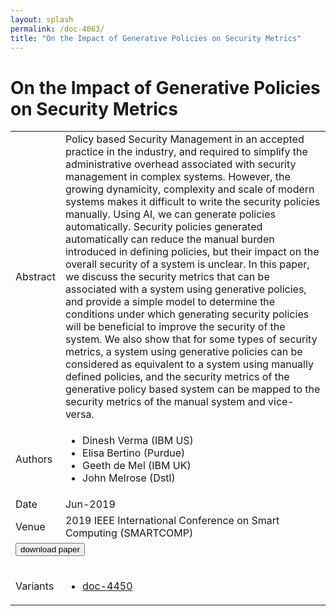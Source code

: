 ```yaml
---
layout: splash
permalink: /doc-4063/
title: "On the Impact of Generative Policies on Security Metrics"
---
```


# On the Impact of Generative Policies on Security Metrics

<table>
    <tbody>
    <tr>
        <td>Abstract</td>
        <td>Policy based Security Management in an accepted practice in the industry, and required to simplify the administrative overhead associated with security management in complex systems. However, the growing dynamicity, complexity and scale of modern systems makes it difficult to write the security policies manually. Using AI, we can generate policies automatically. Security policies generated automatically can reduce the manual burden introduced in defining policies, but their impact on the overall security of a system is unclear. In this paper, we discuss the security metrics that can be associated with a system using generative policies, and provide a simple model to determine the conditions under which generating security policies will be beneficial to improve the security of the system. We also show that for some types of security metrics, a system using generative policies can be considered as equivalent to a system using manually defined policies, and the security metrics of the generative policy based system can be mapped to the security metrics of the manual system and vice-versa.</td>
    </tr>
    <tr>
        <td>Authors</td>
        <td>
            <ul>
                <li>Dinesh Verma (IBM US)</li>
                <li>Elisa Bertino (Purdue)</li>
                <li>Geeth de Mel (IBM UK)</li>
                <li>John Melrose (Dstl)</li>
            </ul>
        </td>
    </tr>
    <tr>
        <td>Date</td>
        <td>Jun-2019</td>
    </tr>
    <tr>
        <td>Venue</td>
        <td>2019 IEEE International Conference on Smart Computing (SMARTCOMP)</td>
    </tr>
        <tr>
            <td colspan="2">
                <form method="get" action="https://dais-ita.org/sites/default/files/3553.pdf">
                    <button type="submit">download paper</button>
                </form>
            </td>
        </tr>
        <tr>
            <td>Variants</td>
            <td>
                <ul>
                    <li><a href="${varId}">doc-4450</a></li>
                </ul>
            </td>
        </tr>
    </tbody>
</table>
